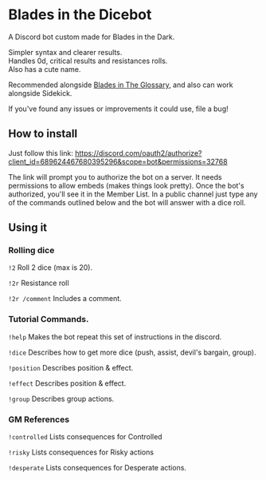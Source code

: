 # Blades in the Dicebot

A Discord bot custom made for Blades in the Dark.

Simpler syntax and clearer results.  
Handles 0d, critical results and resistances rolls.  
Also has a cute name.

Recommended alongside [Blades in The Glossary](https://github.com/jordanclarkedev/Blades-in-the-Glossary/blob/master/README.md), and also can work alongside Sidekick.

If you've found any issues or improvements it could use, file a bug!

## How to install

Just follow this link:
https://discord.com/oauth2/authorize?client_id=689624467680395296&scope=bot&permissions=32768

The link will prompt you to authorize the bot on a server. It needs permissions to allow embeds (makes things look pretty). Once the bot's authorized, you'll see it in the Member List. In a public channel just type any of the commands outlined below and the bot will answer with a dice roll.

## Using it

### Rolling dice

`!2` Roll 2 dice (max is 20).

`!2r` Resistance roll

`!2r /comment` Includes a comment.

### Tutorial Commands.

`!help` Makes the bot repeat this set of instructions in the discord.

`!dice` Describes how to get more dice (push, assist, devil's bargain, group).

`!position` Describes position & effect.

`!effect` Describes position & effect.

`!group` Describes group actions.

### GM References

`!controlled` Lists consequences for Controlled

`!risky` Lists consequences for Risky actions

`!desperate` Lists consequences for Desperate actions.
